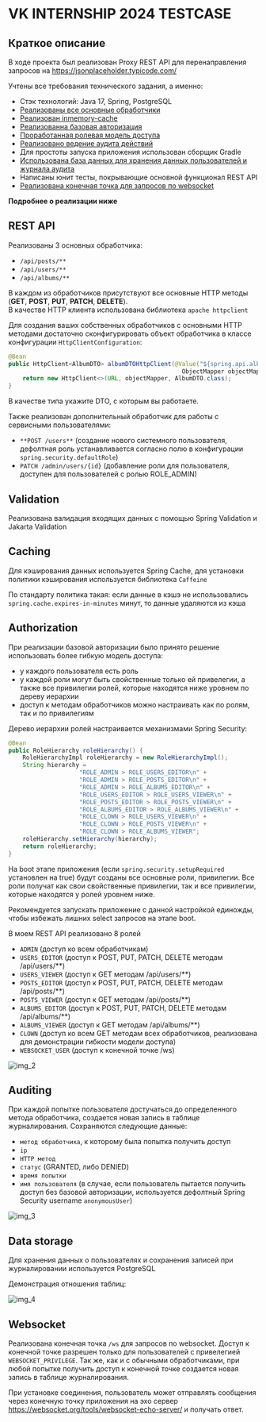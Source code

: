 # VK INTERNSHIP 2024 TESTCASE
## Краткое описание
В ходе проекта был реализован Proxy REST API для перенаправления запросов на https://jsonplaceholder.typicode.com/

Учтены все требования технического задания, а именно:
- Стэк технологий: Java 17, Spring, PostgreSQL
- [Реализованы все основные обработчики](#rest-api)
- [Реализован inmemory-cache](#caching)
- [Реализованна базовая авторизация](#authorization)
- [Проработанная ролевая модель доступа](#authorization)
- [Реализовано ведение аудита действий](#auditing)
- Для простоты запуска приложения использован сборщик Gradle
- [Использована база данных для хранения данных пользователей и журнала аудита](#data-storage)
- Написаны юнит тесты, покрывающие основной функционал REST API
- [Реализована конечная точка для запросов по websocket](#websocket)

**Подробнее о реализации ниже**

## REST API
Реализованы 3 основных обработчика:
- `/api/posts/**`
- `/api/users/**`
- `/api/albums/**`

В каждом из обработчиков присутствуют все основные HTTP методы (**GET**, **POST**, **PUT**, **PATCH**, **DELETE**). <br>
В качестве HTTP клиента использована библиотека `apache httpclient`

Для создания ваших собственных обработчиков с основными HTTP методами 
достаточно сконфигурировать объект обработчика в классе конфигурации `HttpClientConfiguration`:
```` java
@Bean
public HttpClient<AlbumDTO> albumDTOHttpClient(@Value("${spring.api.albums.url}") String URL,
                                                 ObjectMapper objectMapper) {
    return new HttpClient<>(URL, objectMapper, AlbumDTO.class);
}
````

В качестве типа укажите DTO, с которым вы работаете.

Также реализован дополнительный обработчик для работы с сервисными пользователями:
- `**POST /users**` (создание нового системного пользователя, дефолтная роль устанавливается согласно полю в конфигурации `spring.security.defaultRole`)
- `PATCH /admin/users/{id}` (добавление роли для пользователя, доступен для пользователей с ролью ROLE_ADMIN)

## Validation
Реализована валидация входящих данных с помощью Spring Validation и Jakarta Validation

## Caching
Для кэширования данных используется Spring Cache, для установки политики кэширования используется библиотека `Caffeine`

По стандарту политика такая: если данные в кэшэ не использовались `spring.cache.expires-in-minutes` минут, то данные удаляются из кэша

## Authorization
При реализации базовой авторизации было принято решение использовать более гибкую модель доступа:
- у каждого пользователя есть роль
- у каждой роли могут быть свойственные только ей привелегии, а также все привилегии ролей, которые находятся ниже уровнем по дереву иерархии
- доступ к методам обработчиков можно настраивать как по ролям, так и по привилегиям

Дерево иерархии ролей настраивается механизмами Spring Security:
``` java
@Bean
public RoleHierarchy roleHierarchy() {
    RoleHierarchyImpl roleHierarchy = new RoleHierarchyImpl();
    String hierarchy =
                    "ROLE_ADMIN > ROLE_USERS_EDITOR\n" +
                    "ROLE_ADMIN > ROLE_POSTS_EDITOR\n" +
                    "ROLE_ADMIN > ROLE_ALBUMS_EDITOR\n" +
                    "ROLE_USERS_EDITOR > ROLE_USERS_VIEWER\n" +
                    "ROLE_POSTS_EDITOR > ROLE_POSTS_VIEWER\n" +
                    "ROLE_ALBUMS_EDITOR > ROLE_ALBUMS_VIEWER\n" +
                    "ROLE_CLOWN > ROLE_USERS_VIEWER\n" +
                    "ROLE_CLOWN > ROLE_POSTS_VIEWER\n" +
                    "ROLE_CLOWN > ROLE_ALBUMS_VIEWER";
    roleHierarchy.setHierarchy(hierarchy);
    return roleHierarchy;
}
```

На boot этапе приложения (если `spring.security.setupRequired` установлен на true) будут 
созданы все основные роли, привилегии. Все роли получат как свои свойственные привилегии, 
так и все привилегии, которые находятся у ролей уровнем ниже.

Рекомендуется запускать приложение с данной настройкой единожды, чтобы избежать лишних select запросов на этапе boot.

В моем REST API реализовано 8 ролей
- `ADMIN` (доступ ко всем обработчикам)
- `USERS_EDITOR` (доступ к POST, PUT, PATCH, DELETE методам /api/users/**)
- `USERS_VIEWER` (доступ к GET методам /api/users/**)
- `POSTS_EDITOR` (доступ к POST, PUT, PATCH, DELETE методам /api/posts/**)
- `POSTS_VIEWER` (доступ к GET методам /api/posts/**)
- `ALBUMS_EDITOR` (доступ к POST, PUT, PATCH, DELETE методам /api/albums/**)
- `ALBUMS_VIEWER` (доступ к GET методам /api/albums/**)
- `CLOWN` (доступ ко всем GET методам всех обработчиков, реализована для демонстрации гибкости модели доступа)
- `WEBSOCKET_USER` (доступ к конечной точке /ws)

![img_2](https://github.com/igordev-afk/vk-testcase/assets/66678952/f25ed7ec-6722-4c5b-b59e-1fcd4c65e092)

## Auditing
При каждой попытке пользователя достучаться до определенного метода обработчика, создается новая запись в таблице журналирования.
Сохраняются следующие данные:
- `метод обработчика`, к которому была попытка получить доступ
- `ip`
- `HTTP метод`
- `статус` (GRANTED, либо DENIED)
- `время попытки`
- `имя пользователя` (в случае, если пользователь пытается получить доступ без базовой авторизации, 
используется дефолтный Spring Security username `anonymousUser`)

![img_3](https://github.com/igordev-afk/vk-testcase/assets/66678952/6a1f34af-81df-4d60-9336-13d33bb6a88a)

## Data storage
Для хранения данных о пользователях и сохранения записей при журналировании используется PostgreSQL

Демонстрация отношения таблиц:

![img_4](https://github.com/igordev-afk/vk-testcase/assets/66678952/6c7fd3bf-82d9-4897-afb2-2732092d2399)

## Websocket
Реализована конечная точка `/ws` для запросов по websocket. 
Доступ к конечной точке разрешен только для пользователей с привелегией `WEBSOCKET_PRIVILEGE`. 
Так же, как и с обычными обработчиками, при любой попытке получить доступ к конечной точке создается новая запись в таблице журналирования.

При установке соединения, пользователь может отправлять сообщения через конечную точку приложения на эхо сервер https://websocket.org/tools/websocket-echo-server/ и получать ответ.
